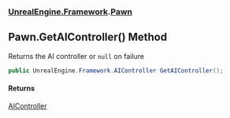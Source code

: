 ### [UnrealEngine.Framework](./UnrealEngine-Framework.md 'UnrealEngine.Framework').[Pawn](./Pawn.md 'UnrealEngine.Framework.Pawn')
## Pawn.GetAIController() Method
Returns the AI controller or `null` on failure  
```csharp
public UnrealEngine.Framework.AIController GetAIController();
```
#### Returns
[AIController](./AIController.md 'UnrealEngine.Framework.AIController')  
